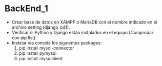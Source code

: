 # BackEnd_1

- Crear base de datos en XAMPP o MariaDB con el nombre indicado en el archivo setting (django_bd1).
- Verificar si Python y Django están instalados en el equipo (Comprobar con pip list)
- Instalar via consola los siguientes packages:
     1) pip install mysql-connector
     2) pip install pymysql
     3) pip install mysqlclient



